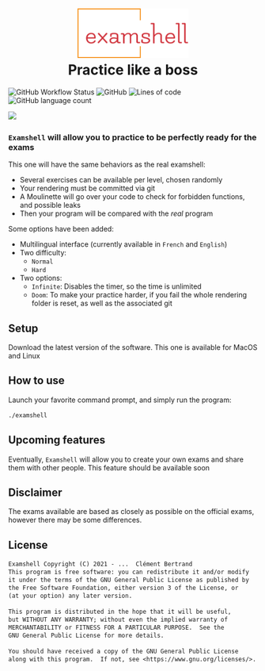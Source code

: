 <h1 align="center">
    <img height="100" src="md/logo.svg" alt=""><br>
	Practice like a boss
</h1>

<img alt="GitHub Workflow Status" src="https://img.shields.io/github/workflow/status/c-bertran/examshell/Build%20Binary?style=flat-square"/> <img alt="GitHub" src="https://img.shields.io/github/license/c-bertran/examshell?style=flat-square"> ![Lines of code](https://img.shields.io/tokei/lines/github/c-bertran/examshell?style=flat-square) <img alt="GitHub language count" src="https://img.shields.io/github/languages/count/c-bertran/examshell?style=flat-square">



<img src="md/main.gif"></img>

### `Examshell` will allow you to practice to be perfectly ready for the exams

This one will have the same behaviors as the real examshell:
- Several exercises can be available per level, chosen randomly
- Your rendering must be committed via git
- A Moulinette will go over your code to check for forbidden functions, and possible leaks
- Then your program will be compared with the _real_ program

Some options have been added:
- Multilingual interface (currently available in `French` and `English`)
- Two difficulty:
  - `Normal`
  - `Hard`
- Two options:
  - `Infinite`: Disables the timer, so the time is unlimited
  - `Doom`: To make your practice harder, if you fail the whole rendering folder is reset, as well as the associated git

## Setup
Download the latest version of the software. This one is available for MacOS and Linux

## How to use
Launch your favorite command prompt, and simply run the program:
```sh
./examshell
```

## Upcoming features
Eventually, `Examshell` will allow you to create your own exams and share them with other people. This feature should be available soon

## Disclaimer
The exams available are based as closely as possible on the official exams, however there may be some differences.

## License
	Examshell Copyright (C) 2021 - ...  Clément Bertrand
    This program is free software: you can redistribute it and/or modify
    it under the terms of the GNU General Public License as published by
    the Free Software Foundation, either version 3 of the License, or
    (at your option) any later version.

    This program is distributed in the hope that it will be useful,
    but WITHOUT ANY WARRANTY; without even the implied warranty of
    MERCHANTABILITY or FITNESS FOR A PARTICULAR PURPOSE.  See the
    GNU General Public License for more details.

    You should have received a copy of the GNU General Public License
    along with this program.  If not, see <https://www.gnu.org/licenses/>.
